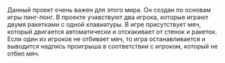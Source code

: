 Данный проект очень важен для этого мира. Он создан по основам игры пинг-понг. В проекте учавствуют два игрока, которые играют двумя ракетками с одной клавиатуры. В игре присутствует мяч, который двигается автоматически и отскакивает от стенок и ракеток. Если один из игроков не отбивает мяч, то игра останавливается и выводится надпись проигрыша в соответствии с игроком, который не отбил мяч.
